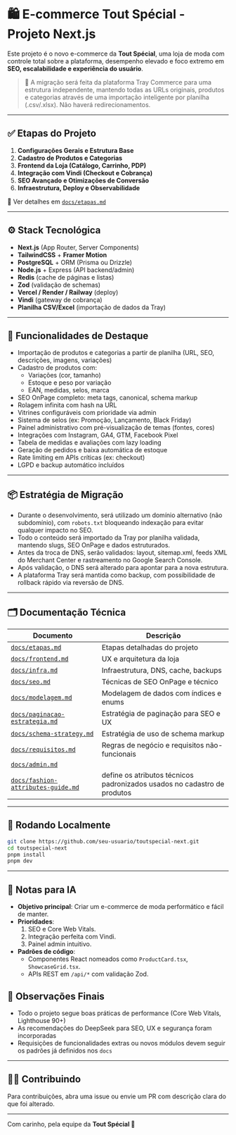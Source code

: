 # 🛍️ E-commerce Tout Spécial - Projeto Next.js

Este projeto é o novo e-commerce da **Tout Spécial**, uma loja de moda com controle total sobre a plataforma, desempenho elevado e foco extremo em **SEO, escalabilidade e experiência do usuário**.

> 🔄 A migração será feita da plataforma Tray Commerce para uma estrutura independente, mantendo todas as URLs originais, produtos e categorias através de uma importação inteligente por planilha (.csv/.xlsx). Não haverá redirecionamentos.

---

## ✅ Etapas do Projeto

1. **Configurações Gerais e Estrutura Base**
2. **Cadastro de Produtos e Categorias**
3. **Frontend da Loja (Catálogo, Carrinho, PDP)**
4. **Integração com Vindi (Checkout e Cobrança)**
5. **SEO Avançado e Otimizações de Conversão**
6. **Infraestrutura, Deploy e Observabilidade**

📄 Ver detalhes em [`docs/etapas.md`](./docs/etapas.md)

---

## ⚙️ Stack Tecnológica

- **Next.js** (App Router, Server Components)
- **TailwindCSS** + **Framer Motion**
- **PostgreSQL** + ORM (Prisma ou Drizzle)
- **Node.js** + Express (API backend/admin)
- **Redis** (cache de páginas e listas)
- **Zod** (validação de schemas)
- **Vercel / Render / Railway** (deploy)
- **Vindi** (gateway de cobrança)
- **Planilha CSV/Excel** (importação de dados da Tray)

---

## 🧩 Funcionalidades de Destaque

- Importação de produtos e categorias a partir de planilha (URL, SEO, descrições, imagens, variações)
- Cadastro de produtos com:
  - Variações (cor, tamanho)
  - Estoque e peso por variação
  - EAN, medidas, selos, marca
- SEO OnPage completo: meta tags, canonical, schema markup
- Rolagem infinita com hash na URL
- Vitrines configuráveis com prioridade via admin
- Sistema de selos (ex: Promoção, Lançamento, Black Friday)
- Painel administrativo com pré-visualização de temas (fontes, cores)
- Integrações com Instagram, GA4, GTM, Facebook Pixel
- Tabela de medidas e avaliações com lazy loading
- Geração de pedidos e baixa automática de estoque
- Rate limiting em APIs críticas (ex: checkout)
- LGPD e backup automático incluídos

---

## 📦 Estratégia de Migração

- Durante o desenvolvimento, será utilizado um domínio alternativo (não subdomínio), com `robots.txt` bloqueando indexação para evitar qualquer impacto no SEO.
- Todo o conteúdo será importado da Tray por planilha validada, mantendo slugs, SEO OnPage e dados estruturados.
- Antes da troca de DNS, serão validados: layout, sitemap.xml, feeds XML do Merchant Center e rastreamento no Google Search Console.
- Após validação, o DNS será alterado para apontar para a nova estrutura.
- A plataforma Tray será mantida como backup, com possibilidade de rollback rápido via reversão de DNS.

---

## 🗂️ Documentação Técnica

| Documento                                     | Descrição |
|----------------------------------------------|------------|
| [`docs/etapas.md`](./docs/etapas.md)         | Etapas detalhadas do projeto |
| [`docs/frontend.md`](./docs/frontend.md)     | UX e arquitetura da loja |
| [`docs/infra.md`](./docs/infra.md)           | Infraestrutura, DNS, cache, backups |
| [`docs/seo.md`](./docs/seo.md)               | Técnicas de SEO OnPage e técnico |
| [`docs/modelagem.md`](./docs/modelagem.md)   | Modelagem de dados com índices e enums |
| [`docs/paginacao-estrategia.md`](./docs/paginacao-estrategia.md) | Estratégia de paginação para SEO e UX |
| [`docs/schema-strategy.md`](./docs/schema-strategy.md) | Estratégia de uso de schema markup |
| [`docs/requisitos.md`](./docs/requisitos.md) | Regras de negócio e requisitos não-funcionais |
| [`docs/admin.md`](./docs/admin.md)           | 
| [`docs/fashion-attributes-guide.md`](./docs/fashion-attributes-guide.md) |define os atributos técnicos padronizados usados no cadastro de produtos
---

## 🚀 Rodando Localmente

```bash
git clone https://github.com/seu-usuario/toutspecial-next.git
cd toutspecial-next
pnpm install
pnpm dev
```

---

## 🤖 Notas para IA  
- **Objetivo principal**: Criar um e-commerce de moda performático e fácil de manter.  
- **Prioridades**:  
  1. SEO e Core Web Vitals.  
  2. Integração perfeita com Vindi.  
  3. Painel admin intuitivo.  
- **Padrões de código**:  
  - Componentes React nomeados como `ProductCard.tsx`, `ShowcaseGrid.tsx`.  
  - APIs REST em `/api/*` com validação Zod.  


## 📌 Observações Finais

- Todo o projeto segue boas práticas de performance (Core Web Vitals, Lighthouse 90+)
- As recomendações do DeepSeek para SEO, UX e segurança foram incorporadas
- Requisições de funcionalidades extras ou novos módulos devem seguir os padrões já definidos nos `docs`

---

## 🧑‍💻 Contribuindo

Para contribuições, abra uma issue ou envie um PR com descrição clara do que foi alterado.

---

Com carinho, pela equipe da **Tout Spécial 💖**

